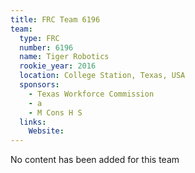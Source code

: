```yaml
---
title: FRC Team 6196
team:
  type: FRC
  number: 6196
  name: Tiger Robotics
  rookie_year: 2016
  location: College Station, Texas, USA
  sponsors:
    - Texas Workforce Commission
    - a
    - M Cons H S
  links:
    Website: 
---
```

No content has been added for this team